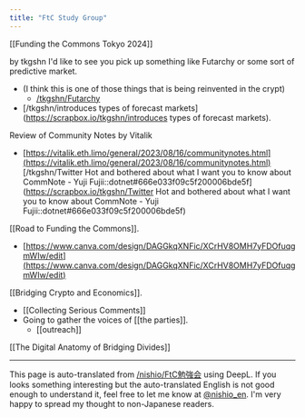 ```yaml
---
title: "FtC Study Group"
---
```


[[Funding the Commons Tokyo 2024]]

by tkgshn
I'd like to see you pick up something like Futarchy or some sort of predictive market.
- (I think this is one of those things that is being reinvented in the crypt)
    - [/tkgshn/Futarchy](https://scrapbox.io/tkgshn/Futarchy)
- [/tkgshn/introduces types of forecast markets](https://scrapbox.io/tkgshn/introduces types of forecast markets).

Review of Community Notes by Vitalik
- [https://vitalik.eth.limo/general/2023/08/16/communitynotes.html](https://vitalik.eth.limo/general/2023/08/16/communitynotes.html)
[/tkgshn/Twitter Hot and bothered about what I want you to know about CommNote - Yuji Fujii::dotnet#666e033f09c5f200006bde5f](https://scrapbox.io/tkgshn/Twitter Hot and bothered about what I want you to know about CommNote - Yuji Fujii::dotnet#666e033f09c5f200006bde5f)


[[Road to Funding the Commons]].
- [https://www.canva.com/design/DAGGkqXNFic/XCrHV8OMH7yFDOfuqgmWIw/edit](https://www.canva.com/design/DAGGkqXNFic/XCrHV8OMH7yFDOfuqgmWIw/edit)

[[Bridging Crypto and Economics]].

- [[Collecting Serious Comments]]
- Going to gather the voices of [[the parties]].
    - [[outreach]]

[[The Digital Anatomy of Bridging Divides]]

---
This page is auto-translated from [/nishio/FtC勉強会](https://scrapbox.io/nishio/FtC勉強会) using DeepL. If you looks something interesting but the auto-translated English is not good enough to understand it, feel free to let me know at [@nishio_en](https://twitter.com/nishio_en). I'm very happy to spread my thought to non-Japanese readers.